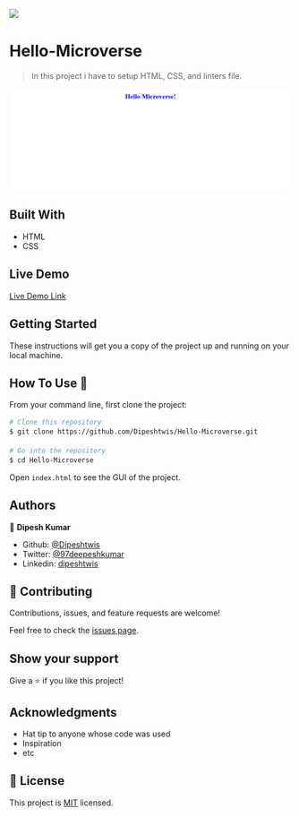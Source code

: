 
![](https://img.shields.io/badge/Microverse-blueviolet)

# Hello-Microverse

> In this project i have to setup HTML, CSS, and linters file.

![screenshot](Hello_Microverse.png)



## Built With

- HTML
- CSS

## Live Demo

[Live Demo Link](https://raw.githack.com/Dipeshtwis/Hello-Microverse/feature/hello-microverse/index.html)


## Getting Started

These instructions will get you a copy of the project up and running on your local machine.

## How To Use 🔧

From your command line, first clone the project:

```bash
# Clone this repository
$ git clone https://github.com/Dipeshtwis/Hello-Microverse.git

# Go into the repository
$ cd Hello-Microverse

```

Open `index.html` to see the GUI of the project.


## Authors

👤 **Dipesh Kumar**

- Github: [@Dipeshtwis](https://github.com/Dipeshtwis)
- Twitter: [@97deepeshkumar](https://twitter.com/97deepeshkumar)
- Linkedin: [dipeshtwis](https://www.linkedin.com/in/dipeshtwis/)

## 🤝 Contributing

Contributions, issues, and feature requests are welcome!

Feel free to check the [issues page](https://github.com/Dipeshtwis/Hello-Microverse/issues).

## Show your support

Give a ⭐️ if you like this project!

## Acknowledgments

- Hat tip to anyone whose code was used
- Inspiration
- etc

## 📝 License

This project is [MIT](https://opensource.org/licenses/MIT) licensed.
